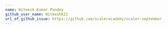 ```yaml
---
name: Niteesh Kumar Pandey
github_user_name: NiteeshK21
url_of_github_issue: https://github.com/scaleracademy/scaler-september-open-source-challenge/issues/377
---
```

